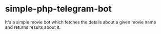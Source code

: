 # simple-php-telegram-bot
It's a simple movie bot which fetches the details about a given movie name and returns results about it.

